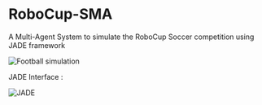 # RoboCup-SMA
A Multi-Agent System to simulate the RoboCup Soccer competition using JADE framework


![Football simulation](https://user-images.githubusercontent.com/81382178/168497631-a6975ca7-1a07-4276-9087-ed074c0102c4.png)


JADE Interface : 

![JADE](https://user-images.githubusercontent.com/81382178/168497716-4e6928e4-507b-4369-9a83-eea820942e70.png)

